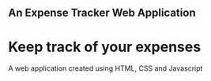 ## An Expense Tracker Web Application

# Keep track of your expenses

A web application created using HTML, CSS and Javascript